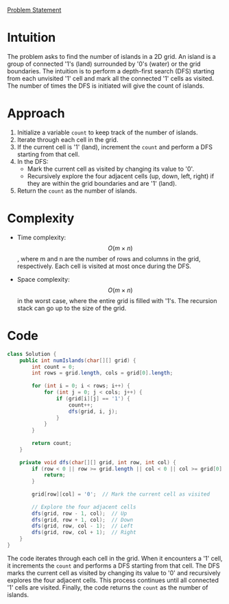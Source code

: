 [Problem Statement](https://leetcode.com/problems/number-of-islands/description/)

# Intuition
The problem asks to find the number of islands in a 2D grid. An island is a group of connected '1's (land) surrounded by '0's (water) or the grid boundaries. The intuition is to perform a depth-first search (DFS) starting from each unvisited '1' cell and mark all the connected '1' cells as visited. The number of times the DFS is initiated will give the count of islands.

# Approach
1. Initialize a variable `count` to keep track of the number of islands.
2. Iterate through each cell in the grid.
3. If the current cell is '1' (land), increment the `count` and perform a DFS starting from that cell.
4. In the DFS:
   - Mark the current cell as visited by changing its value to '0'.
   - Recursively explore the four adjacent cells (up, down, left, right) if they are within the grid boundaries and are '1' (land).
5. Return the `count` as the number of islands.

# Complexity
- Time complexity:
$$O(m \times n)$$, where m and n are the number of rows and columns in the grid, respectively. Each cell is visited at most once during the DFS.

- Space complexity:
$$O(m \times n)$$ in the worst case, where the entire grid is filled with '1's. The recursion stack can go up to the size of the grid.

# Code
```java
class Solution {
    public int numIslands(char[][] grid) {
        int count = 0;
        int rows = grid.length, cols = grid[0].length;
        
        for (int i = 0; i < rows; i++) {
            for (int j = 0; j < cols; j++) {
                if (grid[i][j] == '1') {
                    count++;
                    dfs(grid, i, j);
                }
            }
        }
        
        return count;
    }
    
    private void dfs(char[][] grid, int row, int col) {
        if (row < 0 || row >= grid.length || col < 0 || col >= grid[0].length || grid[row][col] != '1') {
            return;
        }
        
        grid[row][col] = '0';  // Mark the current cell as visited
        
        // Explore the four adjacent cells
        dfs(grid, row - 1, col);  // Up
        dfs(grid, row + 1, col);  // Down
        dfs(grid, row, col - 1);  // Left
        dfs(grid, row, col + 1);  // Right
    }
}
```

The code iterates through each cell in the grid. When it encounters a '1' cell, it increments the `count` and performs a DFS starting from that cell. The DFS marks the current cell as visited by changing its value to '0' and recursively explores the four adjacent cells. This process continues until all connected '1' cells are visited. Finally, the code returns the `count` as the number of islands.